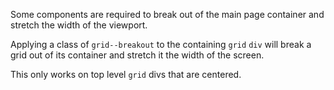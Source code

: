 Some components are required to break out of the main page container and stretch the width of the viewport.

Applying a class of `grid--breakout` to the containing `grid` `div` will break a grid out of its container and stretch it the width of the screen.

This only works on top level `grid` divs that are centered.
